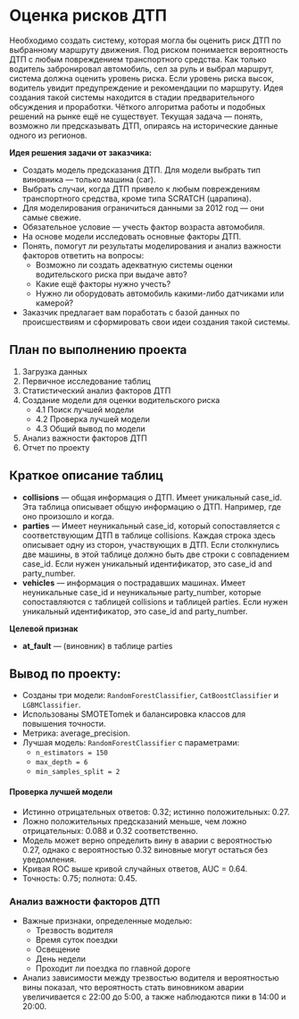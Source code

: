 # Оценка рисков ДТП
Необходимо создать систему, которая могла бы оценить риск ДТП по выбранному маршруту движения. Под риском понимается вероятность ДТП с любым повреждением транспортного средства. Как только водитель забронировал автомобиль, сел за руль и выбрал маршрут, система должна оценить уровень риска. Если уровень риска высок, водитель увидит предупреждение и рекомендации по маршруту.
Идея создания такой системы находится в стадии предварительного обсуждения и проработки. Чёткого алгоритма работы и подобных решений на рынке ещё не существует. Текущая задача — понять, возможно ли предсказывать ДТП, опираясь на исторические данные одного из регионов.

**Идея решения задачи от заказчика:**
- Создать модель предсказания ДТП. Для модели выбрать тип виновника — только машина (car).
- Выбрать случаи, когда ДТП привело к любым повреждениям транспортного средства, кроме типа SCRATCH (царапина).
- Для моделирования ограничиться данными за 2012 год — они самые свежие.
- Обязательное условие — учесть фактор возраста автомобиля.
- На основе модели исследовать основные факторы ДТП.
- Понять, помогут ли результаты моделирования и анализ важности факторов ответить на вопросы:
    - Возможно ли создать адекватную системы оценки водительского риска при выдаче авто?
    - Какие ещё факторы нужно учесть?
    - Нужно ли оборудовать автомобиль какими-либо датчиками или камерой?
- Заказчик предлагает вам поработать с базой данных по происшествиям и сформировать свои идеи создания такой системы. 

## План по выполнению проекта
1. Загрузка данных
2. Первичное исследование таблиц
3. Cтатистический анализ факторов ДТП
4. Создание модели для оценки водительского риска
   - 4.1 Поиск лучшей модели
   - 4.2 Проверка лучшей модели
   - 4.3 Общий вывод по модели
5. Анализ важности факторов ДТП
6. Отчет по проекту

## Краткое описание таблиц 

- **collisions** — общая информация о ДТП. Имеет уникальный case_id. Эта таблица описывает общую информацию о ДТП. Например, где оно произошло и когда.
- **parties** — Имеет неуникальный case_id, который сопоставляется с соответствующим ДТП в таблице collisions. Каждая строка здесь описывает одну из сторон, участвующих в ДТП. Если столкнулись две машины, в этой таблице должно быть две строки с совпадением case_id. Если нужен уникальный идентификатор, это case_id and party_number.
- **vehicles** — информация о пострадавших машинах. Имеет неуникальные case_id и неуникальные party_number, которые сопоставляются с таблицей collisions и таблицей parties. Если нужен уникальный идентификатор, это case_id and party_number.

**Целевой признак**

- **at_fault** — (виновник) в таблице parties

## Вывод по проекту:

- Созданы три модели: `RandomForestClassifier`, `CatBoostClassifier` и `LGBMClassifier`.
- Использованы SMOTETomek и балансировка классов для повышения точности.
- Метрика: average_precision.
- Лучшая модель: `RandomForestClassifier` с параметрами:
  - `n_estimators = 150`
  - `max_depth = 6`
  - `min_samples_split = 2`

#### Проверка лучшей модели
- Истинно отрицательных ответов: 0.32; истинно положительных: 0.27.
- Ложно положительных предсказаний меньше, чем ложно отрицательных: 0.088 и 0.32 соответственно.
- Модель может верно определить вину в аварии с вероятностью 0.27, однако с вероятностью 0.32 виновные могут остаться без уведомления.
- Кривая ROC выше кривой случайных ответов, AUC = 0.64.
- Точность: 0.75; полнота: 0.45.

### Анализ важности факторов ДТП
- Важные признаки, определенные моделью:
  - Трезвость водителя
  - Время суток поездки
  - Освещение
  - День недели
  - Проходит ли поездка по главной дороге
- Анализ зависимости между трезвостью водителя и вероятностью вины показал, что вероятность стать виновником аварии увеличивается с 22:00 до 5:00, а также наблюдаются пики в 14:00 и 20:00.
